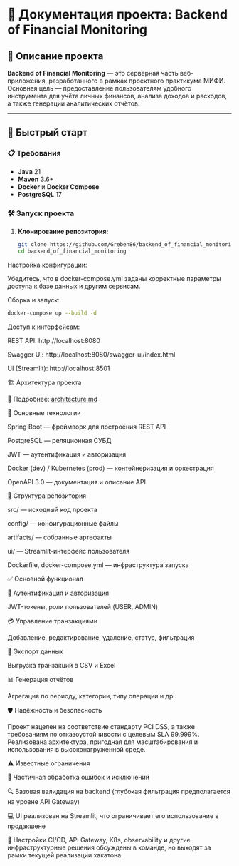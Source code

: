 # 📘 Документация проекта: Backend of Financial Monitoring

## 🧾 Описание проекта

**Backend of Financial Monitoring** — это серверная часть веб-приложения, разработанного в рамках проектного практикума МИФИ. Основная цель — предоставление пользователям удобного инструмента для учёта личных финансов, анализа доходов и расходов, а также генерации аналитических отчётов.

---

## 🚀 Быстрый старт

### 📋 Требования

- **Java** 21
- **Maven** 3.6+
- **Docker** и **Docker Compose**
- **PostgreSQL** 17

### 🛠️ Запуск проекта

1. **Клонирование репозитория:**
   ```bash
   git clone https://github.com/Greben86/backend_of_financial_monitoring.git
   cd backend_of_financial_monitoring
   ```
Настройка конфигурации:

Убедитесь, что в docker-compose.yml заданы корректные параметры доступа к базе данных и другим сервисам.

Сборка и запуск:

   ```bash
   docker-compose up --build -d
   ```

Доступ к интерфейсам:

REST API: http://localhost:8080

Swagger UI: http://localhost:8080/swagger-ui/index.html

UI (Streamlit): http://localhost:8501

🏗️ Архитектура проекта

📄 Подробнее: [architecture.md](architecture%2Farchitecture.md)

🧰 Основные технологии

Spring Boot — фреймворк для построения REST API

PostgreSQL — реляционная СУБД

JWT — аутентификация и авторизация

Docker (dev) / Kubernetes (prod) — контейнеризация и оркестрация

OpenAPI 3.0 — документация и описание API

📁 Структура репозитория

src/ — исходный код проекта

config/ — конфигурационные файлы

artifacts/ — собранные артефакты

ui/ — Streamlit-интерфейс пользователя

Dockerfile, docker-compose.yml — инфраструктура запуска

✅ Основной функционал

🔐 Аутентификация и авторизация

JWT-токены, роли пользователей (USER, ADMIN)

💳 Управление транзакциями

Добавление, редактирование, удаление, статус, фильтрация

📄 Экспорт данных

Выгрузка транзакций в CSV и Excel

📊 Генерация отчётов

Агрегация по периоду, категории, типу операции и др.

🛡️ Надёжность и безопасность

Проект нацелен на соответствие стандарту PCI DSS, а также требованиям по отказоустойчивости с целевым SLA 99.999%. Реализована архитектура, пригодная для масштабирования и использования в высоконагруженной среде.

⚠️ Известные ограничения

🐞 Частичная обработка ошибок и исключений

🔍 Базовая валидация на backend (глубокая фильтрация предполагается на уровне API Gateway)

💻 UI реализован на Streamlit, что ограничивает его использование в продакшене

🔧 Настройки CI/CD, API Gateway, K8s, observability и другие инфраструктурные решения обсуждены в команде, но выходят за рамки текущей реализации хакатона